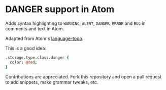 # DANGER support in Atom

Adds syntax highlighting to `WARNING`, `ALERT`, `DANGER`, `ERROR` and `BUG` in comments
and text in Atom.

Adapted from Atom's [language-todo](https://github.com/atom/language-todo).

This is a good idea:
```coffee
.storage.type.class.danger {
  color: @red;
}
```

Contributions are appreciated. Fork this repository and open a
pull request to add snippets, make grammar tweaks, etc.
